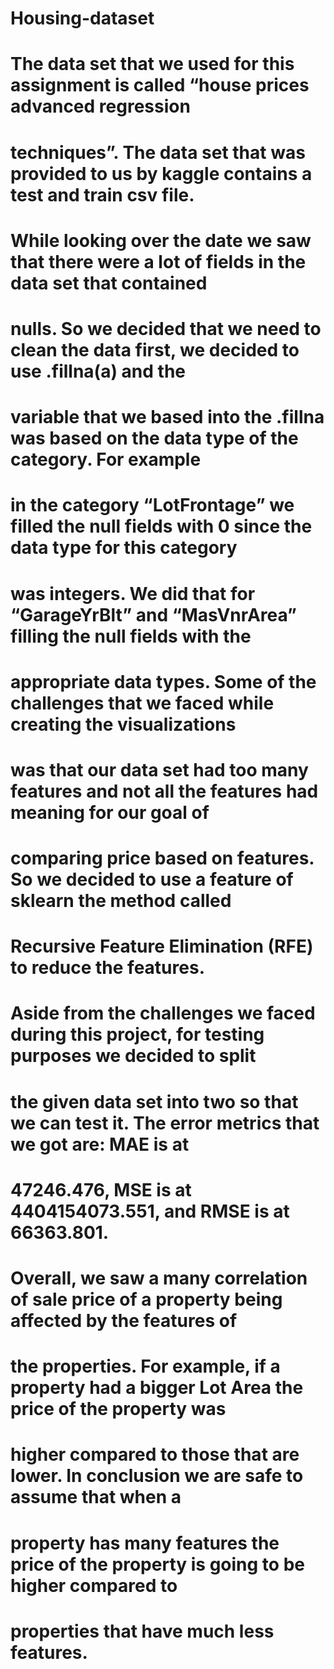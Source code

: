 # Housing-dataset
# The data set that we used for this assignment is called “house prices advanced regression
# techniques”. The data set that was provided to us by kaggle contains a test and train csv file.
# While looking over the date we saw that there were a lot of fields in the data set that contained
# nulls. So we decided that we need to clean the data first, we decided to use .fillna(a) and the
# variable that we based into the .fillna was based on the data type of the category. For example
# in the category “LotFrontage” we filled the null fields with 0 since the data type for this category
# was integers. We did that for “GarageYrBlt” and “MasVnrArea” filling the null fields with the
# appropriate data types. Some of the challenges that we faced while creating the visualizations
# was that our data set had too many features and not all the features had meaning for our goal of
# comparing price based on features. So we decided to use a feature of sklearn the method called
# Recursive Feature Elimination (RFE) to reduce the features.
# Aside from the challenges we faced during this project, for testing purposes we decided to split
# the given data set into two so that we can test it. The error metrics that we got are: MAE is at
# 47246.476, MSE is at 4404154073.551, and RMSE is at 66363.801.
# Overall, we saw a many correlation of sale price of a property being affected by the features of
# the properties. For example, if a property had a bigger Lot Area the price of the property was
# higher compared to those that are lower. In conclusion we are safe to assume that when a
# property has many features the price of the property is going to be higher compared to
# properties that have much less features.
